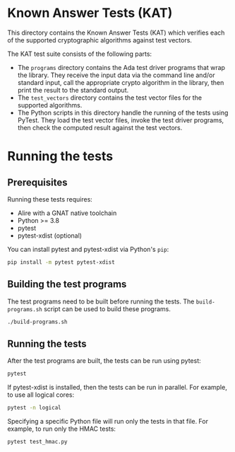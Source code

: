 # Known Answer Tests (KAT)

This directory contains the Known Answer Tests (KAT) which verifies each
of the supported cryptographic algorithms against test vectors.

The KAT test suite consists of the following parts:
 * The `programs` directory contains the Ada test driver programs that wrap the library.
   They receive the input data via the command line and/or standard input,
   call the appropriate crypto algorithm in the library, then print the result
   to the standard output.
 * The `test_vectors` directory contains the test vector files for the supported
   algorithms.
 * The Python scripts in this directory handle the running of the tests using PyTest.
   They load the test vector files, invoke the test driver programs, then check
   the computed result against the test vectors.

# Running the tests

## Prerequisites

Running these tests requires:
 * Alire with a GNAT native toolchain
 * Python >= 3.8
 * pytest
 * pytest-xdist (optional)

You can install pytest and pytest-xdist via Python's `pip`:
```sh
pip install -m pytest pytest-xdist
```

## Building the test programs

The test programs need to be built before running the tests.
The `build-programs.sh` script can be used to build these programs.
```sh
./build-programs.sh
```

## Running the tests

After the test programs are built, the tests can be run using pytest:
```sh
pytest
```

If pytest-xdist is installed, then the tests can be run in parallel.
For example, to use all logical cores:
```sh
pytest -n logical
```

Specifying a specific Python file will run only the tests in that file.
For example, to run only the HMAC tests:
```sh
pytest test_hmac.py
```